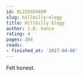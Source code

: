 ```yaml
---
id: OL25935565M
slug: hillbilly-elegy
title: Hillbilly Elegy
author: J.D. Vance
rating: 4
pages: 264
reads:
- finished_at: '2017-04-06'
---
```

Felt honest.
